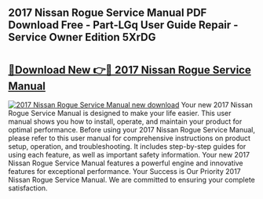 ## 2017 Nissan Rogue Service Manual PDF Download Free - Part-LGq User Guide Repair - Service Owner Edition 5XrDG

# <h2><a href="http://bc15748.oget.top/?id=2017+Nissan+Rogue+Service+Manual">🔗Download New 👉🔴 2017 Nissan Rogue Service Manual</a></h2>

[![2017 Nissan Rogue Service Manual new download](https://i.imgur.com/5g1atiW.png)](http://bc15748.oget.top/?id=2017+Nissan+Rogue+Service+Manual)
Your new 2017 Nissan Rogue Service Manual is designed to make your life easier. This user manual shows you how to install, operate, and maintain your product for optimal performance. Before using your 2017 Nissan Rogue Service Manual, please refer to this user manual for comprehensive instructions on product setup, operation, and troubleshooting. It includes step-by-step guides for using each feature, as well as important safety information. Your new 2017 Nissan Rogue Service Manual features a powerful engine and innovative features for exceptional performance. Your Success is Our Priority 2017 Nissan Rogue Service Manual. We are committed to ensuring your complete satisfaction.
